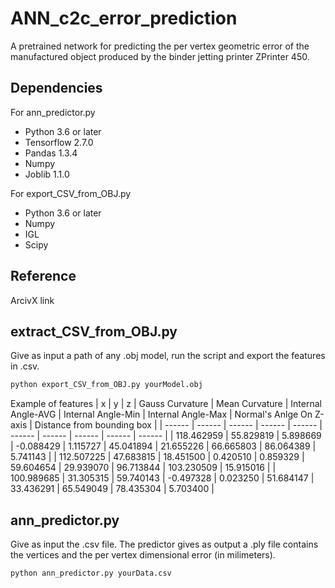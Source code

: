 # ANN_c2c_error_prediction

A pretrained network for predicting the per vertex geometric error of the manufactured object produced by the binder jetting printer ZPrinter 450. 

## Dependencies

For ann_predictor.py
- Python 3.6 or later
- Tensorflow 2.7.0
- Pandas 1.3.4
- Numpy
- Joblib 1.1.0

For export_CSV_from_OBJ.py
- Python 3.6 or later
- Numpy
- IGL
- Scipy


## Reference

ArcivX link

## extract_CSV_from_OBJ.py

Give as input a path of any .obj model, run the script and export the features in .csv.

```sh
python export_CSV_from_OBJ.py yourModel.obj
```
Example of features
| x | y | z | Gauss Curvature | Mean Curvature | Internal Angle-AVG | Internal Angle-Min | Internal Angle-Max | Normal's Anlge On Z-axis |  Distance from bounding box |
| ------ | ------ | ------ | ------ | ------ | ------ | ------ | ------ | ------ | ------ |
| 118.462959 | 55.829819 | 5.898669 | -0.088429 | 1.115727 | 45.041894 | 21.655226 | 66.665803 | 86.064389 | 5.741143 |
| 112.507225 | 47.683815 | 18.451500 | 0.420510 | 0.859329 | 59.604654 | 29.939070 | 96.713844 | 103.230509 | 15.915016 |
| 100.989685 | 31.305315 | 59.740143 | -0.497328 | 0.023250 | 51.684147 | 33.436291 | 65.549049 | 78.435304 | 5.703400 |

## ann_predictor.py

Give as input the .csv file. The predictor gives as output a .ply file contains the vertices and the per vertex dimensional error (in milimeters). 

```sh
python ann_predictor.py yourData.csv
```
